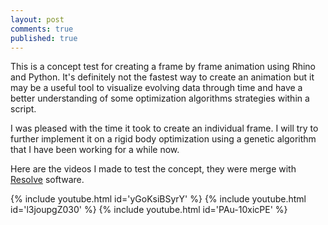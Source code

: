 ```yaml
---
layout: post
comments: true
published: true
---
```


This is a concept test for creating a frame by frame animation using Rhino and Python. It's definitely not the fastest way to create an animation but it may be a useful tool to visualize evolving data through time and have a better understanding of some optimization algorithms strategies within a script.

I was pleased with the time it took to create an individual frame. I will try to further implement it on a rigid body optimization using a genetic algorithm that I have been working for a while now.

Here are the videos I made to test the concept, they were merge with [Resolve](https://www.blackmagicdesign.com/products/davinciresolve) software.

{% include youtube.html id='yGoKsiBSyrY' %}
{% include youtube.html id='l3joupgZ030' %}
{% include youtube.html id='PAu-10xicPE' %}   
